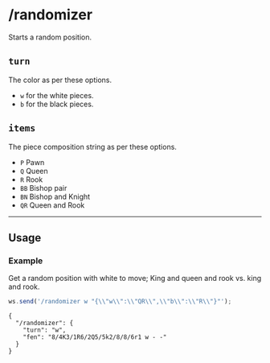 # /randomizer

Starts a random position.

## `turn`

The color as per these options.

- `w` for the white pieces.
- `b` for the black pieces.

## `items`

The piece composition string as per these options.

- `P` Pawn
- `Q` Queen
- `R` Rook
- `BB` Bishop pair
- `BN` Bishop and Knight
- `QR` Queen and Rook

---

## Usage

### Example

Get a random position with white to move; King and queen and rook vs. king and rook.

```js
ws.send('/randomizer w "{\\"w\\":\\"QR\\",\\"b\\":\\"R\\"}"');
```

```text
{
  "/randomizer": {
    "turn": "w",
    "fen": "8/4K3/1R6/2Q5/5k2/8/8/6r1 w - -"
  }
}
```
